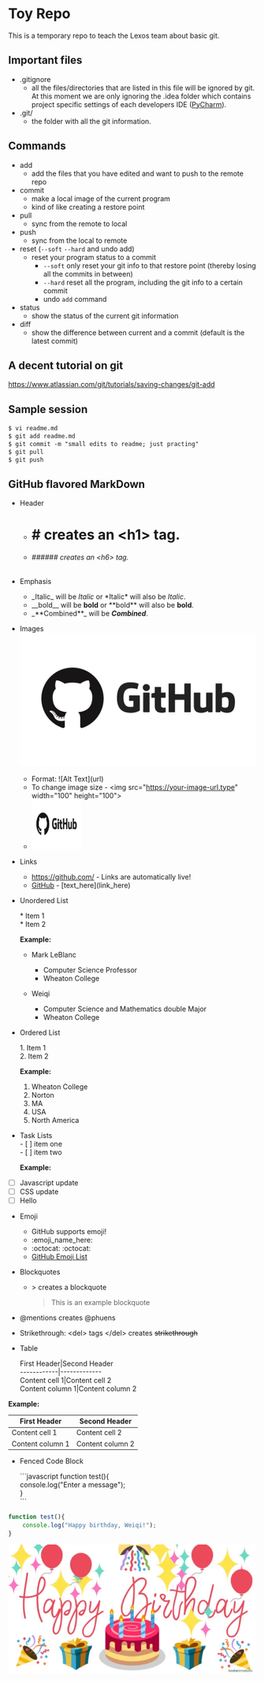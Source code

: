 # Toy Repo
This is a temporary repo to teach the Lexos team about basic git.  

## Important files
  * .gitignore
    * all the files/directories that are listed in this file will be ignored by git. At this moment we are only ignoring
     the .idea folder which contains project specific settings of each developers IDE ([PyCharm](https://www.jetbrains.com/pycharm/)).
  * .git/
    * the folder with all the git information.

## Commands

  * add  
    * add the files that you have edited and want to push to the remote repo  
  * commit  
    * make a local image of the current program  
    * kind of like creating a restore point
  * pull  
    * sync from the remote to local  
  * push  
    * sync from the local to remote 
  * reset (`--soft` `--hard` and undo add)  
    * reset your program status to a commit  
        * `--soft` only reset your git info to that restore point (thereby losing all the commits in between)  
        * `--hard` reset all the program, including the git info to a certain commit   
        * undo `add` command  
  * status  
    * show the status of the current git information
  * diff  
    * show the difference between current and a commit (default is the latest commit)

## A decent tutorial on git
https://www.atlassian.com/git/tutorials/saving-changes/git-add

## Sample session

```
$ vi readme.md
$ git add readme.md
$ git commit -m "small edits to readme; just practing"
$ git pull
$ git push
```
## GitHub flavored MarkDown
* Header
  * # # creates an \<h1\> tag.
  * ###### ###### creates an \<h6\> tag.
* Emphasis
  * \_Italic\_ will be _Italic_ or \*Italic\* will also be *Italic*.
  * \_\_bold\_\_ will be __bold__ or \*\*bold\*\* will also be **bold**.
  * \_\*\*Combined\*\*\_ will be _**Combined**_.

* Images ![GitHub logo](/images/logo.jpg)
  * Format: !\[Alt Text](url)
  * To change image size - \<img src="https://your-image-url.type" width="100" height="100"\>
  * <img src="/images/logo.jpg" width="100" height="100">
* Links
  * https://github.com/ - Links are automatically live!
  * [GitHub](https://github.com/) - \[text_here\]\(link_here\) 

* Unordered List

  \* Item 1 \
  \* Item 2

  **Example:**
  * Mark LeBlanc
    * Computer Science Professor
    * Wheaton College

  * Weiqi
    * Computer Science and Mathematics double Major
    * Wheaton College

* Ordered List

  1\. Item 1   
  2\. Item 2  
    
  **Example:**  
  1. Wheaton College
  2. Norton
  3. MA  
  4. USA
  5. North America  


* Task Lists  
  \- [ ] item one  
  \- [ ] item two
 
  **Example:**  
- [ ] Javascript update
- [ ] CSS update
- [ ] Hello
 
 * Emoji

    * GitHub supports emoji! 
    * \:emoji_name_here:
    * :octocat:  \:octocat:
    * [GitHub Emoji List](git@github.com:WheatonCS/ToyRepo.git)
* Blockquotes
  * \> creates a blockquote
    >This is an example  blockquote



* \@mentions creates @phuens
 
* Strikethrough: \<del> tags \<\/del> creates <del> strikethrough </del>


* Table

  First Header|Second Header  
  \------------|-------------  
  Content cell 1|Content cell 2  
  Content column 1|Content column 2  

**Example:**

First Header|Second Header
------------|-------------
Content cell 1|Content cell 2
Content column 1|Content column 2


* Fenced Code Block  

  \```javascript
  function test(){  
  console.log("Enter a message");  
  }  
  \```


```javascript
function test(){
    console.log("Happy birthday, Weiqi!");
}
```
![Happy Birthday Weiqi!](/images/for_Weiqi.png)